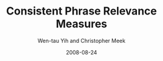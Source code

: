 ---
title: "Consistent Phrase Relevance Measures "
collection: publications
permalink: /publication/2008-08-24-0027
date: 2008-08-24
author: 'Wen-tau Yih and Christopher Meek'
venue: 'ADKDD-2008'
---